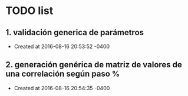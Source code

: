 # TODO list
## 1. validación generica de parámetros
- Created at   2016-08-16 20:53:52 -0400

## 2. generación genérica de matriz de valores de una correlación según paso %
- Created at   2016-08-16 20:54:35 -0400

